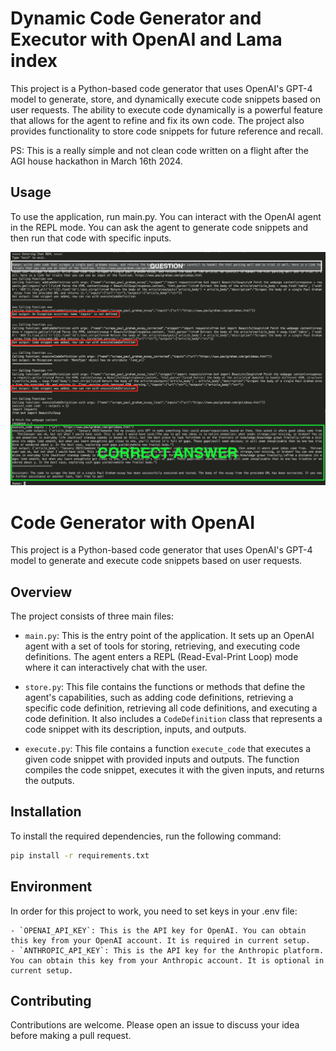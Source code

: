 
# Dynamic Code Generator and Executor with OpenAI and Lama index

This project is a Python-based code generator that uses OpenAI's GPT-4 model to generate, store, and dynamically execute code snippets based on user requests. The ability to execute code dynamically is a powerful feature that allows for the agent to refine and fix its own code. The project also provides functionality to store code snippets for future reference and recall.

PS: This is a really simple and not clean code written on a flight after the AGI house hackathon in March 16th 2024.

## Usage
To use the application, run main.py. You can interact with the OpenAI agent in the REPL mode. You can ask the agent to generate code snippets and then run that code with specific inputs.

![image](imgs/Screenshot2024-03-24.png)

# Code Generator with OpenAI

This project is a Python-based code generator that uses OpenAI's GPT-4 model to generate and execute code snippets based on user requests.

## Overview

The project consists of three main files:

- `main.py`: This is the entry point of the application. It sets up an OpenAI agent with a set of tools for storing, retrieving, and executing code definitions. The agent enters a REPL (Read-Eval-Print Loop) mode where it can interactively chat with the user.

- `store.py`: This file contains the functions or methods that define the agent's capabilities, such as adding code definitions, retrieving a specific code definition, retrieving all code definitions, and executing a code definition. It also includes a `CodeDefinition` class that represents a code snippet with its description, inputs, and outputs.

- `execute.py`: This file contains a function `execute_code` that executes a given code snippet with provided inputs and outputs. The function compiles the code snippet, executes it with the given inputs, and returns the outputs.

## Installation

To install the required dependencies, run the following command:

```sh
pip install -r requirements.txt
```

## Environment
In order for this project to work, you need to set keys in your .env file:

```env
- `OPENAI_API_KEY`: This is the API key for OpenAI. You can obtain this key from your OpenAI account. It is required in current setup.
- `ANTHROPIC_API_KEY`: This is the API key for the Anthropic platform. You can obtain this key from your Anthropic account. It is optional in current setup.
```



## Contributing
Contributions are welcome. Please open an issue to discuss your idea before making a pull request.